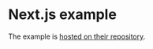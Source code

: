 # Next.js example

The example is [hosted on their repository](https://github.com/zeit/next.js/tree/337471d6846b905b996fd7873dbd5254b5b07cc4/examples/with-material-ui-next).
